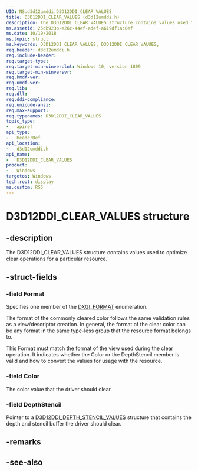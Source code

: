 ```yaml
---
UID: NS:d3d12umddi.D3D12DDI_CLEAR_VALUES
title: D3D12DDI_CLEAR_VALUES (d3d12umddi.h)
description: The D3D12DDI_CLEAR_VALUES structure contains values used to optimize clear operations for a particular resource.
ms.assetid: 25db923b-e26c-44ef-adef-a619df1ac0ef
ms.date: 10/19/2018
ms.topic: struct
ms.keywords: D3D12DDI_CLEAR_VALUES, D3D12DDI_CLEAR_VALUES, 
req.header: d3d12umddi.h
req.include-header:
req.target-type:
req.target-min-winverclnt: Windows 10, version 1809
req.target-min-winversvr:
req.kmdf-ver:
req.umdf-ver:
req.lib:
req.dll:
req.ddi-compliance:
req.unicode-ansi:
req.max-support:
req.typenames: D3D12DDI_CLEAR_VALUES
topic_type: 
-	apiref
api_type: 
-	HeaderDef
api_location: 
-	d3d12umddi.h
api_name: 
-	D3D12DDI_CLEAR_VALUES
product:
-	Windows
targetos: Windows
tech.root: display
ms.custom: RS5
---
```


# D3D12DDI_CLEAR_VALUES structure

## -description

The D3D12DDI_CLEAR_VALUES structure contains values used to optimize clear operations for a particular resource.

## -struct-fields

### -field Format

Specifies one member of the [DXGI_FORMAT](https://docs.microsoft.com/windows/desktop/api/dxgiformat/ne-dxgiformat-dxgi_format) enumeration.

The format of the commonly cleared color follows the same validation rules as a view/descriptor creation. In general, the format of the clear color can be any format in the same type-less group that the resource format belongs to.

This Format must match the format of the view used during the clear operation. It indicates whether the Color or the DepthStencil member is valid and how to convert the values for usage with the resource.

### -field Color

The color value that the driver should clear.

### -field DepthStencil
 
Pointer to a [D3D12DDI_DEPTH_STENCIL_VALUES](ns-d3d12umddi-d3d12ddi_depth_stencil_values.md) structure that contains the depth and stencil buffer the driver should clear.

## -remarks

## -see-also
